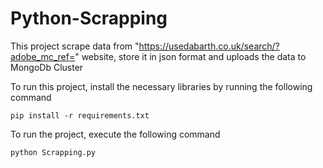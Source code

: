 # Python-Scrapping

This project scrape data from "https://usedabarth.co.uk/search/?adobe_mc_ref=" website, store it in json format and uploads the data to MongoDb Cluster

To run this project, install the necessary libraries by running the following command


```
pip install -r requirements.txt
```

To run the project, execute the following command

```
python Scrapping.py
```
